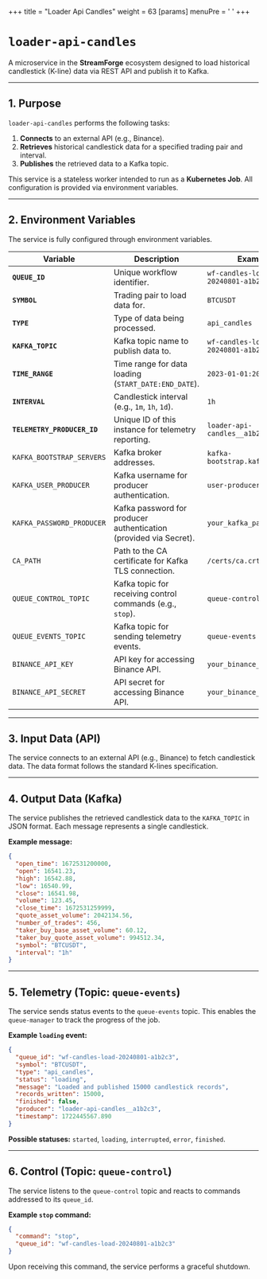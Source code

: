 +++
title = "Loader Api Candles"
weight = 63
[params]
  menuPre = '<i class="fa-fw fas fa-exchange-alt"></i> '
+++

# `loader-api-candles`

A microservice in the **StreamForge** ecosystem designed to load historical candlestick (K-line) data via REST API and publish it to Kafka.

---

## 1. Purpose

`loader-api-candles` performs the following tasks:

1. **Connects** to an external API (e.g., Binance).
2. **Retrieves** historical candlestick data for a specified trading pair and interval.
3. **Publishes** the retrieved data to a Kafka topic.

This service is a stateless worker intended to run as a **Kubernetes Job**.
All configuration is provided via environment variables.

---

## 2. Environment Variables

The service is fully configured through environment variables.

| Variable                    | Description                                                       | Example                                |
| --------------------------- | ----------------------------------------------------------------- | -------------------------------------- |
| **`QUEUE_ID`**              | Unique workflow identifier.                                       | `wf-candles-load-20240801-a1b2c3`      |
| **`SYMBOL`**                | Trading pair to load data for.                                    | `BTCUSDT`                              |
| **`TYPE`**                  | Type of data being processed.                                     | `api_candles`                          |
| **`KAFKA_TOPIC`**           | Kafka topic name to publish data to.                              | `wf-candles-load-20240801-a1b2c3-data` |
| **`TIME_RANGE`**            | Time range for data loading (`START_DATE:END_DATE`).              | `2023-01-01:2023-01-02`                |
| **`INTERVAL`**              | Candlestick interval (e.g., `1m`, `1h`, `1d`).                    | `1h`                                   |
| **`TELEMETRY_PRODUCER_ID`** | Unique ID of this instance for telemetry reporting.               | `loader-api-candles__a1b2c3`           |
| `KAFKA_BOOTSTRAP_SERVERS`   | Kafka broker addresses.                                           | `kafka-bootstrap.kafka:9093`           |
| `KAFKA_USER_PRODUCER`       | Kafka username for producer authentication.                       | `user-producer-tls`                    |
| `KAFKA_PASSWORD_PRODUCER`   | Kafka password for producer authentication (provided via Secret). | `your_kafka_password`                  |
| `CA_PATH`                   | Path to the CA certificate for Kafka TLS connection.              | `/certs/ca.crt`                        |
| `QUEUE_CONTROL_TOPIC`       | Kafka topic for receiving control commands (e.g., `stop`).        | `queue-control`                        |
| `QUEUE_EVENTS_TOPIC`        | Kafka topic for sending telemetry events.                         | `queue-events`                         |
| `BINANCE_API_KEY`           | API key for accessing Binance API.                                | `your_binance_api_key`                 |
| `BINANCE_API_SECRET`        | API secret for accessing Binance API.                             | `your_binance_api_secret`              |

---

## 3. Input Data (API)

The service connects to an external API (e.g., Binance) to fetch candlestick data.
The data format follows the standard K-lines specification.

---

## 4. Output Data (Kafka)

The service publishes the retrieved candlestick data to the `KAFKA_TOPIC` in JSON format.
Each message represents a single candlestick.

**Example message:**

```json
{
  "open_time": 1672531200000,
  "open": 16541.23,
  "high": 16542.88,
  "low": 16540.99,
  "close": 16541.98,
  "volume": 123.45,
  "close_time": 1672531259999,
  "quote_asset_volume": 2042134.56,
  "number_of_trades": 456,
  "taker_buy_base_asset_volume": 60.12,
  "taker_buy_quote_asset_volume": 994512.34,
  "symbol": "BTCUSDT",
  "interval": "1h"
}
```

---

## 5. Telemetry (Topic: `queue-events`)

The service sends status events to the `queue-events` topic.
This enables the `queue-manager` to track the progress of the job.

**Example `loading` event:**

```json
{
  "queue_id": "wf-candles-load-20240801-a1b2c3",
  "symbol": "BTCUSDT",
  "type": "api_candles",
  "status": "loading",
  "message": "Loaded and published 15000 candlestick records",
  "records_written": 15000,
  "finished": false,
  "producer": "loader-api-candles__a1b2c3",
  "timestamp": 1722445567.890
}
```

**Possible statuses:** `started`, `loading`, `interrupted`, `error`, `finished`.

---

## 6. Control (Topic: `queue-control`)

The service listens to the `queue-control` topic and reacts to commands addressed to its `queue_id`.

**Example `stop` command:**

```json
{
  "command": "stop",
  "queue_id": "wf-candles-load-20240801-a1b2c3"
}
```

Upon receiving this command, the service performs a graceful shutdown.
